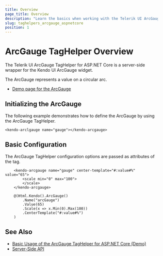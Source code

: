 ```yaml
---
title: Overview
page_title: Overview
description: "Learn the basics when working with the Telerik UI ArcGauge TagHelper for ASP.NET Core (MVC 6 or ASP.NET Core MVC)."
slug: taghelpers_arcgauge_aspnetcore
position: 1
---
```


# ArcGauge TagHelper Overview

The Telerik UI ArcGauge TagHelper for ASP.NET Core is a server-side wrapper for the Kendo UI ArcGauge widget.

The ArcGauge represents a value on a circular arc.

* [Demo page for the ArcGauge](https://demos.telerik.com/aspnet-core/arc-gauge/tag-helper)

## Initializing the ArcGauge

The following example demonstrates how to define the ArcGauge by using the ArcGauge TagHelper.

    <kendo-arclgauge name="gauge"></kendo-arcgauge>

## Basic Configuration

The ArcGauge TagHelper configuration options are passed as attributes of the tag.

```tagHelper
    <kendo-arcgauge name="gauge" center-template="#:value#%" value="65">
        <scale min="0" max="100">
        </scale>
    </kendo-arcgauge>
```
```cshtml
    @(Html.Kendo().ArcGauge()
        .Name("arcGauge")
        .Value(65)
        .Scale(x => x.Min(0).Max(100))
        .CenterTemplate("#:value#%")
    )
```

## See Also

* [Basic Usage of the ArcGauge TagHelper for ASP.NET Core (Demo)](https://demos.telerik.com/aspnet-core/arc-gauge/tag-helper)
* [Server-Side API](/api/arcgauge)
